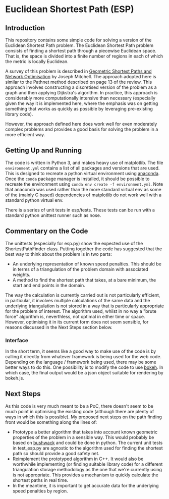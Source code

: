 # Euclidean Shortest Path (ESP)

## Introduction

This repository contains some simple code for solving a version of
the Euclidean Shortest Path problem. The Euclidean Shortest Path
problem consists of finding a shortest path through a piecewise Euclidean
space. That is, the space is divided into a finite number of regions
in each of which the metric is locally Euclidean.

A survey of this problem is described in [Geometric Shortest Paths and
Network Optimisation](www.ams.sunysb.edu/~jsbm/papers/survey.ps.gz) by Joseph
Mitchell. The approach adopted here is similar to the Pathnet method described on
page 13 of the review. This approach involves constructing a discretised version of
the problem as a graph and then applying Dijkstra's algorithm. In practice, this approach
is considerably more computationally intensive than necessary (especially given
the way it is implemented here, where the emphasis was on getting something that works
as quickly as possible by leveraging pre-existing library code).

However, the approach defined here does work well for even moderately complex problems
and provides a good basis for solving the problem in a more efficient way.

## Getting Up and Running

The code is written in Python 3, and makes heavy use of matplotlib. The file `environment.yml`
contains a list of all packages and versions that are used. This is designed to recreate
a python virtual environment using [anaconda](https://www.continuum.io/downloads). Once the
`conda` package manager is installed, it should be possible to recreate the environment using
`conda env create -f environment.yml`. Note that anaconda was used rather than the more
standard virtual env as some of the (mainly C based) dependencies of matplotlib do not
work well with a standard python virtual env.

There is a series of unit tests in esp/tests. These tests can be run with a standard python
unittest runner such as nose.

## Commentary on the Code

The unittests (especially for esp.py) show the expected use of the ShortestPathFinder class.
Putting together the code has suggested that the best way to think about the problem is in
two parts:

* An underlying representation of known speed penalties. This should be in terms of
a triangulation of the problem domain with associated weights.
* A method to find the shortest path that takes, at a bare minimum, the start and end points
in the domain.

The way the calculation is currently carried out is not particularly efficient, in particular,
it involves multiple calculations of the same data and the underlying triangulation is
not stored in a way that is particularly appropriate for the problem of interest. The algorithm
used, whilst in no way a "brute force" algorithm is, neverthless, not optimal in either
time or space. However, optimising it in its current form does not seem sensible, for reasons
discussed in the Next Steps section below.

### Interface

In the short term, it seems like a good way to make use of the code is by calling it directly
from whatever framework is being used for the web code. Depending on the language / framework
being used, there may be some better ways to do this. One possibility is to modify the code to
use [bokeh](http://bokeh.pydata.org/en/latest/). In which case, the final output would be
a json object suitable for rendering by bokeh.js.


## Next Steps

As this code is very much meant to be a PoC, there doesn't seem to be much point in optimising
the existing code (although there are plenty of ways in which this is possible). My proposed next steps
on the path finding front would be something along the lines of:

* Prototype a better algorithm that takes into account known geometric properties of
the problem in a sensible way. This would probably be based on [bushwack](https://users.cs.duke.edu/~reif/paper/sunz/bushwhack/bushwhack.ps)
and could be done in python. The current unit tests in test_esp.py are agnostic to the
algorithm used for finding the shortest path so should provide a good safety net.
* Reimplement the prototyped algorithm in C++. It would also be worthwhile implementing
(or finding suitable library code) for a different triangulation storage methodology as
the one that we're currently using is not appropriate. This provides a mechanism to
quickly calculate the shortest paths in real time.
* In the meantime, it is important to get accurate data for the underlying speed penalties
by region.
